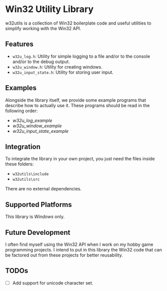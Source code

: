 # Win32 Utility Library

w32utils is a collection of Win32 boilerplate code and useful utilities to simplify working with the Win32 API.

## Features

- `w32u_log.h`: Utility for simple logging to a file and/or to the console and/or to the debug output.
- `w32u_window.h`: Utility for creating windows.
- `w32u_input_state.h`: Utility for storing user input.

## Examples

Alongside the library itself, we provide some example programs that describe how to actually use it.
These programs should be read in the following order:
- *w32u_log_example*
- *w32u_window_example*
- *w32u_input_state_example*

## Integration

To integrate the library in your own project, you just need the files inside these folders:
- `w32utils\include`
- `w32utils\src`

There are no external dependencies.

## Supported Platforms

This library is *Windows* only.

## Future Development

I often find myself using the Win32 API when I work on my hobby game programming projects.
I intend to put in this library the Win32 code that can be factored out from these projects for better reusability.

## TODOs
- [ ] Add support for unicode character set.
